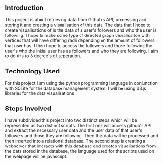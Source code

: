 
## Introduction
This project is about retrieving data from Github's API, processing and storing it and creating a visualisation of this data.
The data that I hope to create visualisations of is the data of a user's followers and who the user is following. I hope to make some type of directed graph
visualisaiton with vertices that will have differing radii depending on the amount of followers that user has. I then hope to access the followers and those following the user's who the initial user has as followers and who they are following. I aim to do this to 3 degree's of seperation.

## Technology Used
For this project I am using the python programming language in conjunction with SQLite for the database management system. I will be using d3.js libraries for the data visualisations

## Steps Involved
I have subdivided this project into two distinct steps which will be represented as two distinct scripts. The first one will access github's API and extract the necessary user data and the user data of that user's followers and those they are following. Then this data will be processed and then inserted into a relational database.
The second step is creating a webserver that interacts with this database and creates visualisations from the data stored in the database, the language used for the scripts used on the webpage will be javascript.
